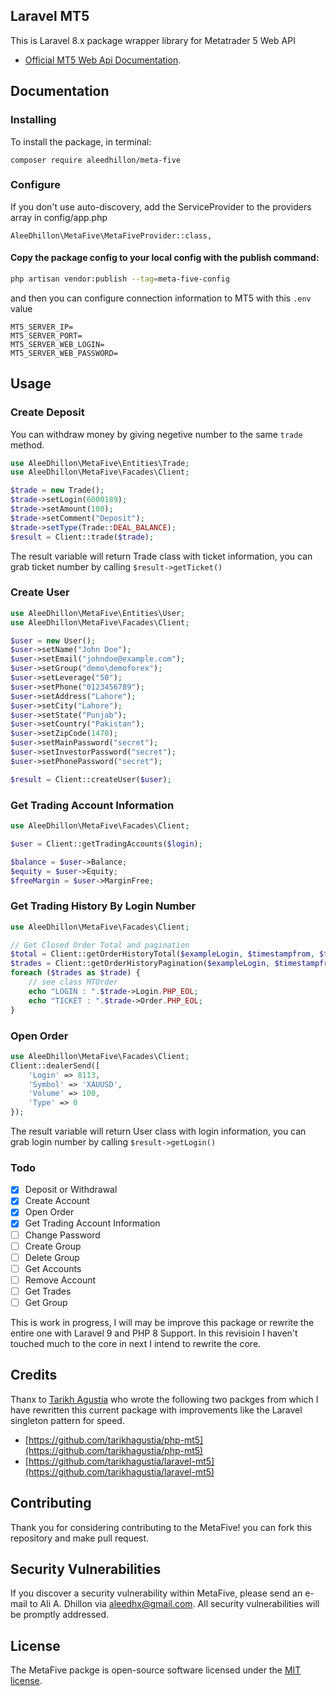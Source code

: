 ## Laravel MT5

This is Laravel 8.x package wrapper library for Metatrader 5 Web API

- [Official MT5 Web Api Documentation](https://support.metaquotes.net/en/docs/mt5/api/webapi).

## Documentation

### Installing

To install the package, in terminal:

```
composer require aleedhillon/meta-five
```

### Configure

If you don't use auto-discovery, add the ServiceProvider to the providers array in config/app.php

```
AleeDhillon\MetaFive\MetaFiveProvider::class,
```

#### Copy the package config to your local config with the publish command:

```bash
php artisan vendor:publish --tag=meta-five-config
```

and then you can configure connection information to MT5 with this `.env` value

```dotenv
MT5_SERVER_IP=
MT5_SERVER_PORT=
MT5_SERVER_WEB_LOGIN=
MT5_SERVER_WEB_PASSWORD=
```

## Usage

### Create Deposit

You can withdraw money by giving negetive number to the same `trade` method.

```php
use AleeDhillon\MetaFive\Entities\Trade;
use AleeDhillon\MetaFive\Facades\Client;

$trade = new Trade();
$trade->setLogin(6000189);
$trade->setAmount(100);
$trade->setComment("Deposit");
$trade->setType(Trade::DEAL_BALANCE);
$result = Client::trade($trade);
```

The result variable will return Trade class with ticket information, you can grab ticket number by calling `$result->getTicket()`

### Create User

```php
use AleeDhillon\MetaFive\Entities\User;
use AleeDhillon\MetaFive\Facades\Client;

$user = new User();
$user->setName("John Doe");
$user->setEmail("johndoe@example.com");
$user->setGroup("demo\demoforex");
$user->setLeverage("50");
$user->setPhone("0123456789");
$user->setAddress("Lahore");
$user->setCity("Lahore");
$user->setState("Punjab");
$user->setCountry("Pakistan");
$user->setZipCode(1470);
$user->setMainPassword("secret");
$user->setInvestorPassword("secret");
$user->setPhonePassword("secret");

$result = Client::createUser($user);
```

### Get Trading Account Information

```php
use AleeDhillon\MetaFive\Facades\Client;

$user = Client::getTradingAccounts($login);

$balance = $user->Balance;
$equity = $user->Equity;
$freeMargin = $user->MarginFree;
```

### Get Trading History By Login Number

```php
use AleeDhillon\MetaFive\Facades\Client;

// Get Closed Order Total and pagination
$total = Client::getOrderHistoryTotal($exampleLogin, $timestampfrom, $timestampto);
$trades = Client::getOrderHistoryPagination($exampleLogin, $timestampfrom, $timestampto, 0, $total);
foreach ($trades as $trade) {
    // see class MTOrder
    echo "LOGIN : ".$trade->Login.PHP_EOL;
    echo "TICKET : ".$trade->Order.PHP_EOL;
}
```

### Open Order

```php
use AleeDhillon\MetaFive\Facades\Client;
Client::dealerSend([
    'Login' => 8113,
    'Symbol' => 'XAUUSD',
    'Volume' => 100,
    'Type' => 0
});
```

The result variable will return User class with login information, you can grab login number by calling `$result->getLogin()`

### Todo

- [x] Deposit or Withdrawal
- [x] Create Account
- [x] Open Order
- [x] Get Trading Account Information
- [ ] Change Password
- [ ] Create Group
- [ ] Delete Group
- [ ] Get Accounts
- [ ] Remove Account
- [ ] Get Trades
- [ ] Get Group

This is work in progress, I will may be improve this package or rewrite the entire one with Laravel 9 and PHP 8 Support.
In this revisioin I haven't touched much to the core in next I intend to rewrite the core.

## Credits

Thanx to [Tarikh Agustia](https://github.com/tarikhagustia) who wrote the following two packges from which I have rewritten this current package with improvements like the Laravel singleton pattern for speed.

- [https://github.com/tarikhagustia/php-mt5](https://github.com/tarikhagustia/php-mt5)
- [https://github.com/tarikhagustia/laravel-mt5](https://github.com/tarikhagustia/laravel-mt5)

## Contributing

Thank you for considering contributing to the MetaFive! you can fork this repository and make pull request.

## Security Vulnerabilities

If you discover a security vulnerability within MetaFive, please send an e-mail to Ali A. Dhillon via [aleedhx@gmail.com](aleedhx@gmail.com). All security vulnerabilities will be promptly addressed.

## License

The MetaFive packge is open-source software licensed under the [MIT license](https://opensource.org/licenses/MIT).

